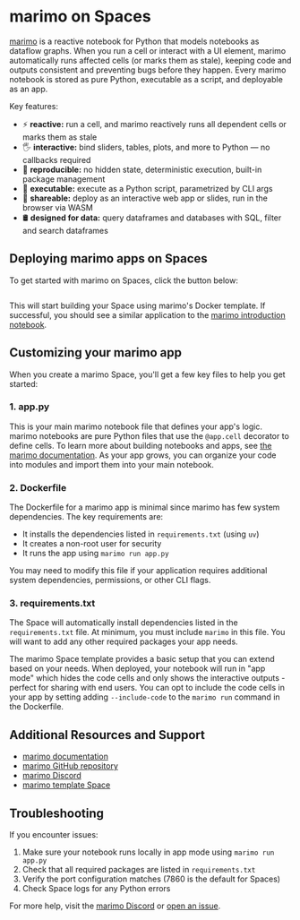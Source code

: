 # marimo on Spaces

[marimo](https://github.com/marimo-team/marimo) is a reactive notebook for Python that models notebooks as dataflow graphs. When you run a cell or interact with a UI element, marimo automatically runs affected cells (or marks them as stale), keeping code and outputs consistent and preventing bugs before they happen. Every marimo notebook is stored as pure Python, executable as a script, and deployable as an app.

Key features:

- ⚡️ **reactive:** run a cell, and marimo reactively runs all dependent cells or marks them as stale
- 🖐️ **interactive:** bind sliders, tables, plots, and more to Python — no callbacks required
- 🔬 **reproducible:** no hidden state, deterministic execution, built-in package management
- 🏃 **executable:** execute as a Python script, parametrized by CLI args
- 🛜 **shareable:** deploy as an interactive web app or slides, run in the browser via WASM
- 🛢️ **designed for data:** query dataframes and databases with SQL, filter and search dataframes

## Deploying marimo apps on Spaces

To get started with marimo on Spaces, click the button below:

<a href="http://huggingface.co/new-space?template=marimo-team/marimo-app-template" target="_blank">
    <img src="https://huggingface.co/datasets/huggingface/badges/resolve/main/deploy-to-spaces-lg.svg" alt="">
</a>

This will start building your Space using marimo's Docker template. If successful, you should see a similar application to the [marimo introduction notebook](https://huggingface.co/spaces/marimo-team/marimo-app-template).

## Customizing your marimo app

When you create a marimo Space, you'll get a few key files to help you get started:

### 1. app.py

This is your main marimo notebook file that defines your app's logic. marimo notebooks are pure Python files that use the `@app.cell` decorator to define cells. To learn more about building notebooks and apps, see [the marimo documentation](https://docs.marimo.io). As your app grows, you can organize your code into modules and import them into your main notebook.

### 2. Dockerfile

The Dockerfile for a marimo app is minimal since marimo has few system dependencies. The key requirements are:

- It installs the dependencies listed in `requirements.txt` (using `uv`)
- It creates a non-root user for security
- It runs the app using `marimo run app.py`

You may need to modify this file if your application requires additional system dependencies, permissions, or other CLI flags.

### 3. requirements.txt

The Space will automatically install dependencies listed in the `requirements.txt` file. At minimum, you must include `marimo` in this file. You will want to add any other required packages your app needs.

The marimo Space template provides a basic setup that you can extend based on your needs. When deployed, your notebook will run in "app mode" which hides the code cells and only shows the interactive outputs - perfect for sharing with end users. You can opt to include the code cells in your app by setting adding `--include-code` to the `marimo run` command in the Dockerfile.

## Additional Resources and Support

- [marimo documentation](https://docs.marimo.io)
- [marimo GitHub repository](https://github.com/marimo-team/marimo)
- [marimo Discord](https://marimo.io/discord)
- [marimo template Space](https://huggingface.co/spaces/marimo-team/marimo-app-template)

## Troubleshooting

If you encounter issues:

1. Make sure your notebook runs locally in app mode using `marimo run app.py`
2. Check that all required packages are listed in `requirements.txt`
3. Verify the port configuration matches (7860 is the default for Spaces)
4. Check Space logs for any Python errors

For more help, visit the [marimo Discord](https://marimo.io/discord) or [open an issue](https://github.com/marimo-team/marimo/issues).
